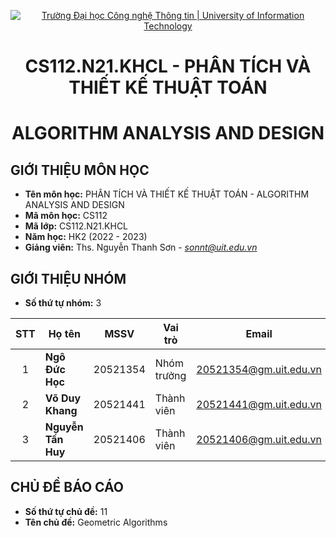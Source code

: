 <!-- Banner -->
<p align="center">
  <a href="https://www.uit.edu.vn/" title="Trường Đại học Công nghệ Thông tin" style="border: none;">
    <img src="https://i.imgur.com/WmMnSRt.png" alt="Trường Đại học Công nghệ Thông tin | University of Information Technology">
  </a>
</p>

<!-- Title -->
<h1 align="center"><b>CS112.N21.KHCL - PHÂN TÍCH VÀ THIẾT KẾ THUẬT TOÁN</b></h1>
<h1 align="center"><b>ALGORITHM ANALYSIS AND DESIGN</b></h1>

## GIỚI THIỆU MÔN HỌC
* **Tên môn học:** PHÂN TÍCH VÀ THIẾT KẾ THUẬT TOÁN - ALGORITHM ANALYSIS AND DESIGN
* **Mã môn học:** CS112
* **Mã lớp:** CS112.N21.KHCL
* **Năm học:** HK2 (2022 - 2023)
* **Giảng viên:** Ths. Nguyễn Thanh Sơn - *sonnt@uit.edu.vn*

## GIỚI THIỆU NHÓM
* **Số thứ tự nhóm:** 3

| STT   | Họ tên                 | MSSV       | Vai trò     | Email                  | 
| :---: | ---                    | ---        | ---         | ---                    | 
| 1 | <strong>Ngô Đức Học | 20521354 | Nhóm trưởng | 20521354@gm.uit.edu.vn |            
| 2 | <strong> Võ Duy Khang | 20521441   | Thành viên  | 20521441@gm.uit.edu.vn | 
| 3 | <strong> Nguyễn Tấn Huy| 20521406 | Thành viên | 20521406@gm.uit.edu.vn| 
 

## CHỦ ĐỀ BÁO CÁO
* **Số thứ tự chủ đề:** 11
* **Tên chủ đề:** Geometric Algorithms

